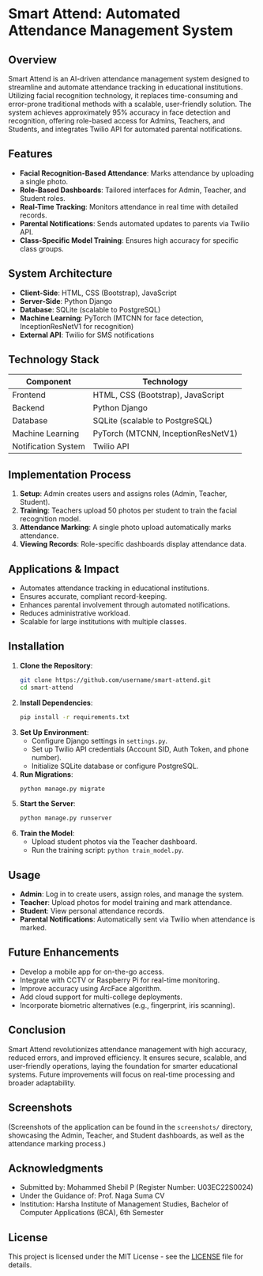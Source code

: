 # Smart Attend: Automated Attendance Management System

## Overview
Smart Attend is an AI-driven attendance management system designed to streamline and automate attendance tracking in educational institutions. Utilizing facial recognition technology, it replaces time-consuming and error-prone traditional methods with a scalable, user-friendly solution. The system achieves approximately 95% accuracy in face detection and recognition, offering role-based access for Admins, Teachers, and Students, and integrates Twilio API for automated parental notifications.

## Features
- **Facial Recognition-Based Attendance**: Marks attendance by uploading a single photo.
- **Role-Based Dashboards**: Tailored interfaces for Admin, Teacher, and Student roles.
- **Real-Time Tracking**: Monitors attendance in real time with detailed records.
- **Parental Notifications**: Sends automated updates to parents via Twilio API.
- **Class-Specific Model Training**: Ensures high accuracy for specific class groups.

## System Architecture
- **Client-Side**: HTML, CSS (Bootstrap), JavaScript
- **Server-Side**: Python Django
- **Database**: SQLite (scalable to PostgreSQL)
- **Machine Learning**: PyTorch (MTCNN for face detection, InceptionResNetV1 for recognition)
- **External API**: Twilio for SMS notifications

## Technology Stack
| Component            | Technology                     |
|---------------------|--------------------------------|
| Frontend            | HTML, CSS (Bootstrap), JavaScript |
| Backend             | Python Django                 |
| Database            | SQLite (scalable to PostgreSQL) |
| Machine Learning    | PyTorch (MTCNN, InceptionResNetV1) |
| Notification System | Twilio API                    |

## Implementation Process
1. **Setup**: Admin creates users and assigns roles (Admin, Teacher, Student).
2. **Training**: Teachers upload 50 photos per student to train the facial recognition model.
3. **Attendance Marking**: A single photo upload automatically marks attendance.
4. **Viewing Records**: Role-specific dashboards display attendance data.

## Applications & Impact
- Automates attendance tracking in educational institutions.
- Ensures accurate, compliant record-keeping.
- Enhances parental involvement through automated notifications.
- Reduces administrative workload.
- Scalable for large institutions with multiple classes.

## Installation
1. **Clone the Repository**:
   ```bash
   git clone https://github.com/username/smart-attend.git
   cd smart-attend
   ```
2. **Install Dependencies**:
   ```bash
   pip install -r requirements.txt
   ```
3. **Set Up Environment**:
   - Configure Django settings in `settings.py`.
   - Set up Twilio API credentials (Account SID, Auth Token, and phone number).
   - Initialize SQLite database or configure PostgreSQL.
4. **Run Migrations**:
   ```bash
   python manage.py migrate
   ```
5. **Start the Server**:
   ```bash
   python manage.py runserver
   ```
6. **Train the Model**:
   - Upload student photos via the Teacher dashboard.
   - Run the training script: `python train_model.py`.

## Usage
- **Admin**: Log in to create users, assign roles, and manage the system.
- **Teacher**: Upload photos for model training and mark attendance.
- **Student**: View personal attendance records.
- **Parental Notifications**: Automatically sent via Twilio when attendance is marked.

## Future Enhancements
- Develop a mobile app for on-the-go access.
- Integrate with CCTV or Raspberry Pi for real-time monitoring.
- Improve accuracy using ArcFace algorithm.
- Add cloud support for multi-college deployments.
- Incorporate biometric alternatives (e.g., fingerprint, iris scanning).

## Conclusion
Smart Attend revolutionizes attendance management with high accuracy, reduced errors, and improved efficiency. It ensures secure, scalable, and user-friendly operations, laying the foundation for smarter educational systems. Future improvements will focus on real-time processing and broader adaptability.

## Screenshots
(Screenshots of the application can be found in the `screenshots/` directory, showcasing the Admin, Teacher, and Student dashboards, as well as the attendance marking process.)

## Acknowledgments
- Submitted by: Mohammed Shebil P (Register Number: U03EC22S0024)
- Under the Guidance of: Prof. Naga Suma CV
- Institution: Harsha Institute of Management Studies, Bachelor of Computer Applications (BCA), 6th Semester

## License
This project is licensed under the MIT License - see the [LICENSE](LICENSE) file for details.
